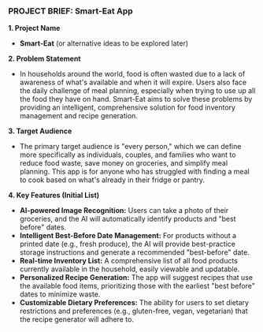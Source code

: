 ### **PROJECT BRIEF: Smart-Eat App**

**1. Project Name**
* **Smart-Eat** (or alternative ideas to be explored later)

**2. Problem Statement**
* In households around the world, food is often wasted due to a lack of awareness of what's available and when it will expire. Users also face the daily challenge of meal planning, especially when trying to use up all the food they have on hand. Smart-Eat aims to solve these problems by providing an intelligent, comprehensive solution for food inventory management and recipe generation.

**3. Target Audience**
* The primary target audience is "every person," which we can define more specifically as individuals, couples, and families who want to reduce food waste, save money on groceries, and simplify meal planning. This app is for anyone who has struggled with finding a meal to cook based on what's already in their fridge or pantry.

**4. Key Features (Initial List)**
* **AI-powered Image Recognition:** Users can take a photo of their groceries, and the AI will automatically identify products and "best before" dates.
* **Intelligent Best-Before Date Management:** For products without a printed date (e.g., fresh produce), the AI will provide best-practice storage instructions and generate a recommended "best-before" date.
* **Real-time Inventory List:** A comprehensive list of all food products currently available in the household, easily viewable and updatable.
* **Personalized Recipe Generation:** The app will suggest recipes that use the available food items, prioritizing those with the earliest "best before" dates to minimize waste.
* **Customizable Dietary Preferences:** The ability for users to set dietary restrictions and preferences (e.g., gluten-free, vegan, vegetarian) that the recipe generator will adhere to.
